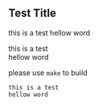 ## Test Title

this is a test
hellow word

this is a test<br>
hellow word<br>

please use ``make`` to build<br>

```
this is a test
hellow word
```
